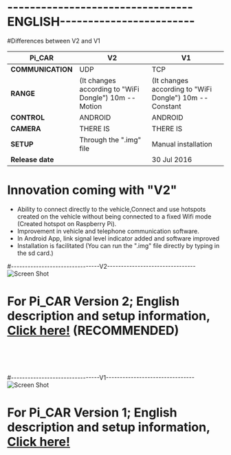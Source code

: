 # ---------------------------------ENGLISH------------------------
#Differences between V2 and V1

 Pi_CAR| V2 | V1
------------ | -------------|-------
**COMMUNICATION** |UDP |TCP
**RANGE** |(It changes according to "WiFi Dongle") 10m -- Motion|(It changes according to "WiFi Dongle") 10m --Constant
**CONTROL**|ANDROID|ANDROID
**CAMERA**|THERE IS|THERE IS
**SETUP**|Through the ".img" file |Manual installation
**Release date**||30 Jul 2016

# Innovation coming with "V2"
* Ability to connect directly to the vehicle,Connect and use hotspots created on the vehicle without being connected to a fixed Wifi mode (Created hotspot on Raspberry Pi).
* Improvement in vehicle and telephone communication software.
* In Android App, link signal level indicator added and software improved
* Installation is facilitated (You can run the ".img" file directly by typing in the sd card.)<br>

#--------------------------------V2--------------------------------
![Screen Shot](https://github.com/zafersn/WiFi-RC-Controller-With-Camera/blob/master/V2Images/images/rasp%20to%20android2.png)
# For Pi_CAR Version 2;  English description and setup information, [Click here!](https://github.com/zafersn/WiFi-RC-Controller-With-Camera/tree/master/ENGLISH/V2) **(RECOMMENDED)** 

<br><br><br>

#--------------------------------V1--------------------------------
![Screen Shot](https://github.com/zafersn/WiFi-RC-Controller-With-Camera/blob/master/V2Images/images/wifi_rasp%20to%20android2.png)

# For Pi_CAR Version 1; English description and setup information, [Click here!](https://github.com/zafersn/WiFi-RC-Controller-With-Camera/blob/master/ENGLISH/V1)  <br><br>

 
